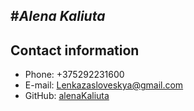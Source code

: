 #***Alena Kaliuta***
---
## Contact information
* Phone: +375292231600
* E-mail: Lenkazasloveskya@gmail.com
* GitHub: [alenaKaliuta](https://github.com/alenaKaluta)